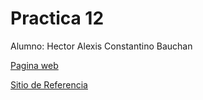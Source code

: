 # Practica 12

Alumno: Hector Alexis Constantino Bauchan

[Pagina web](https://copycat339.github.io/Practica-12/)

[Sitio de Referencia](https://overwatch.fandom.com/es/wiki/Overwatch_2)